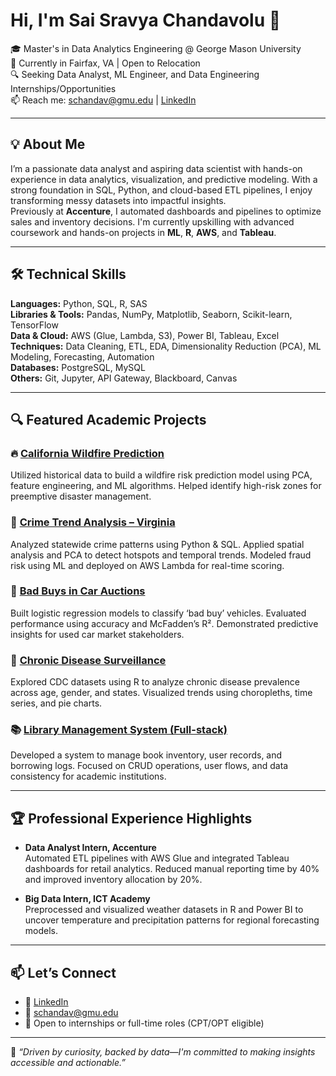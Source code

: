 # Hi, I'm Sai Sravya Chandavolu 👋

🎓 Master's in Data Analytics Engineering @ George Mason University  
📍 Currently in Fairfax, VA | Open to Relocation  
🔍 Seeking Data Analyst, ML Engineer, and Data Engineering Internships/Opportunities  
📫 Reach me: [schandav@gmu.edu](mailto:schandav@gmu.edu) | [LinkedIn](https://www.linkedin.com/in/sai-shravya-ch)

---

## 💡 About Me

I’m a passionate data analyst and aspiring data scientist with hands-on experience in data analytics, visualization, and predictive modeling. With a strong foundation in SQL, Python, and cloud-based ETL pipelines, I enjoy transforming messy datasets into impactful insights.  
Previously at **Accenture**, I automated dashboards and pipelines to optimize sales and inventory decisions. I'm currently upskilling with advanced coursework and hands-on projects in **ML**, **R**, **AWS**, and **Tableau**.

---

## 🛠️ Technical Skills

**Languages:** Python, SQL, R, SAS  
**Libraries & Tools:** Pandas, NumPy, Matplotlib, Seaborn, Scikit-learn, TensorFlow  
**Data & Cloud:** AWS (Glue, Lambda, S3), Power BI, Tableau, Excel  
**Techniques:** Data Cleaning, ETL, EDA, Dimensionality Reduction (PCA), ML Modeling, Forecasting, Automation  
**Databases:** PostgreSQL, MySQL  
**Others:** Git, Jupyter, API Gateway, Blackboard, Canvas  

---

## 🔍 Featured Academic Projects

### 🔥 [California Wildfire Prediction](https://github.com/SaiSravyaCh/California-wildfire-project)
Utilized historical data to build a wildfire risk prediction model using PCA, feature engineering, and ML algorithms. Helped identify high-risk zones for preemptive disaster management.

### 🚓 [Crime Trend Analysis – Virginia](https://github.com/SaiSravyaCh/Crime-analysis-project)
Analyzed statewide crime patterns using Python & SQL. Applied spatial analysis and PCA to detect hotspots and temporal trends. Modeled fraud risk using ML and deployed on AWS Lambda for real-time scoring.

### 🚗 [Bad Buys in Car Auctions](https://github.com/SaiSravyaCh/Bad-buys-project)
Built logistic regression models to classify ‘bad buy’ vehicles. Evaluated performance using accuracy and McFadden’s R². Demonstrated predictive insights for used car market stakeholders.

### 🧬 [Chronic Disease Surveillance](https://github.com/SaiSravyaCh/Chronic-Disease-Analysis)
Explored CDC datasets using R to analyze chronic disease prevalence across age, gender, and states. Visualized trends using choropleths, time series, and pie charts.

### 📚 [Library Management System (Full-stack)](https://github.com/SaiSravyaCh/Library-Management-System-project)
Developed a system to manage book inventory, user records, and borrowing logs. Focused on CRUD operations, user flows, and data consistency for academic institutions.

---

## 🏆 Professional Experience Highlights

- **Data Analyst Intern, Accenture**  
  Automated ETL pipelines with AWS Glue and integrated Tableau dashboards for retail analytics. Reduced manual reporting time by 40% and improved inventory allocation by 20%.

- **Big Data Intern, ICT Academy**  
  Preprocessed and visualized weather datasets in R and Power BI to uncover temperature and precipitation patterns for regional forecasting models.

---

## 📫 Let’s Connect

- 💼 [LinkedIn](https://www.linkedin.com/in/sai-shravya-ch)  
- 📧 [schandav@gmu.edu](mailto:schandav@gmu.edu)  
- 📍 Open to internships or full-time roles (CPT/OPT eligible)

---

📌 *“Driven by curiosity, backed by data—I'm committed to making insights accessible and actionable.”*
